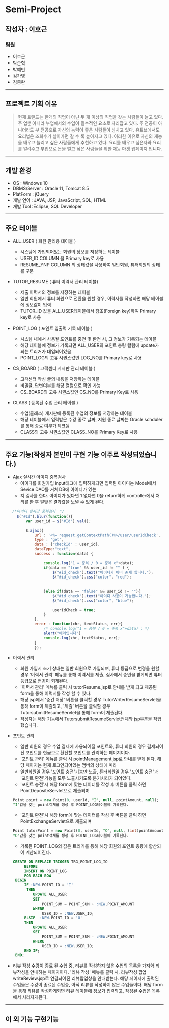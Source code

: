 # Semi-Project
## 작성자 : 이호근

### 팀원
* 이호근 
* 박준혁 
* 박예빈
* 김가영
* 김종완

------------------------
## 프로젝트 기획 이유
> 현재 트랜드는 한개의 직업이 아닌 두 개 이상의 직업을 갖는 사람들이 늘고 있다.
> 주 업뿐 아니라 부업에서의 수입이 필수적인 요소로 자리잡고 있다.
> 주 전공이 아니더라도 부 전공으로 자신의 능력이 좋은 사람들이 넘치고 있다.
> 유트브에서도 요리법은 조회수가 날이가면 갈 수 록 높아지고 있다. 
> 이러한 이유로 자신의 재능을 배우고 늘리고 싶은 사람들에게 추천하고 있다.
> 요리를 배우고 싶은자와 요리를 알려주고 부업으로 돈을 벌고 싶은 사람들을 위한 
> 재능 마켓 웹페이지 입니다.

--------------------------
## 개발 환경
*	OS : Windows 10
*	DBMS/Server : Oracle 11, Tomcat 8.5
*	PlatForm : jQuery
*	개발 언어 : JAVA, JSP, JavaScript, SQL, HTML
*	개발 Tool :Eclipse, SQL Developer

------------------------
## 주요 테이블
* ALL_USER ( 회원 관리용 테이블 )
  * 시스템에 가입되어있는 회원의 정보를 저장하는 테이블
  * USER_ID COLUMN 을 Primary key로 사용
  * RESUME_YNP COLUMN 의 상태값을 사용하여 일반회원, 튜터회원의 상태를 구분 

* TUTOR_RESUME ( 튜터 이력서 관리 테이블)
  * 제출 이력서의 정보를 저장하는 테이블
  * 일반 회원에서 튜터 회원으로 전환을 원할 경우, 이력서를 작성하면 해당 테이블에 정보값이 입력
  * TUTOR_ID 값을 ALL_USER테이블에서 참조(Foreign key)하여 Primary key로 사용
  
* POINT_LOG ( 포인트 입출력 기록 테이블 )
  * 시스템 내에서 사용될 포인트를 충전 및 환전 시, 그 정보가 기록되는 테이블
  * 해당 테이블에 정보가 기록되면 ALL_USER의 포인트 총량 컬럼에 update가 되는 트리거가 대입되어있음
  * POINT_LOG의 고유 시퀀스값인 LOG_NO를 Primary key로 사용

* CS_BOARD ( 고객센터 게시판 관리 테이블 )
  * 고객센터 작성 글의 내용을 저장하는 테이블
  * 비밀글, 답변여부를 해당 컬럼으로 확인 가능
  * CS_BOARD의 고유 시퀀스값인 CS_NO를 Primary Key로 사용

* CLASS ( 등록된 수업 관리 테이블 )
  * 수업(클래스) 게시판에 등록된 수업의 정보를 저장하는 테이블
  * 해당 테이블에서 입력받은 수강 종료 날짜, 지원 종료 날짜는 Oracle schduler를 통해 종료 여부가 체크됨
  * CLASS의 고유 시퀀스값인 CLASS_NO를 Primary Key로 사용
-------------------------------------------------------------------------------------
## 주요 기능(작성자 본인이 구현 기능 이주로 작성되었습니다.) 
* Ajax 실시간 아이디 중복검사
  * 아이디를 회원가입 input태그에 입력하게되면 입력된 아이디는 Model에서 Sevice DAO를 거쳐 DB에 아이디가 있는
  * 지 검사를 한다. 아이디가 있다면 1 없다면 0을 return하게 controller에서 처리를 한 후 알맞은 결과값을 보낼 수 있게 된다.

```javascript
   /*아이디 실시간 중복검사  */
	 $("#Id").blur(function(){
		 var user_id = $('#Id').val();
	
		 $.ajax({
			 url : '<%= request.getContextPath()%>/user/userIdCheck',
			 type : 'get',
			 data : {"checkId" : user_id},
			 dataType:"text",
			 success : function(data) {
		
				 console.log("1 = 중복 / 0 = 중복 x"+data);
				 if(data == "true" && user_id != "" ) {
					 $("#id_check").text("아이디가 이미 존재 합니다.");
					 $("#id_check").css("color", "red");
					 
					 
				 }else if(data == "false" && user_id != ""){
					 $("#id_check").text("아이디 사용이 가능합니다.");
					 $("#id_check").css("color", "blue");
					 
					 userIdCheck = true;
				 }
			 },
			 error : function(xhr, textStatus, err){
				 /* console.log("1 = 중복 / 0 = 중복 x"+data) ; */
				 alert("에러입니다")
				 console.log(xhr, textStatus, err);
			 }
			 });
```
* 이력서 관리

  * 회원 가입시 초기 상태는 일반 회원으로 가입되며, 튜터 등급으로 변경을 원할 경우 '이력서 관리' 메뉴를 통해 이력서를 제출, 심사에서 승인을 받게되면 튜터 등급으로 변경이 되게된다.
  * '이력서 관리' 메뉴를 클릭 시 tutorResume.jsp로 안내를 받게 되고 제공된 form을 통해 이력서를 작성 할 수 있다.
  * 해당 jsp에서 '중간 저장' 버튼을 클릭할 경우 TutorWriterResumeServlet을 통해 form이 제출되고, '제출' 버튼을 클릭할 경우 TutorsubmitResumeServlet을 통해 form이 제출된다.
  * 작성자는 해당 기능에서 TutorsubmitResumeServlet전체와 jsp부분을 작업했습니다.

* 포인트 관리
  * 일반 회원의 경우 수업 결제에 사용되어질 포인트와, 튜터 회원의 경우 결제되어진 포인트를 현금으로 환전할 포인트를 관리하는 페이지이다.
  * '포인트 관리' 메뉴를 클릭 시 pointManagement.jsp로 안내를 받게 된다. 해당 페이지는 현재 로그인되어있는 맴버의 상태에 따라
  * 일반회원일 경우 '포인트 충전'기능만 노출, 튜터회원일 경우 '포인트 충전'과 '포인트 환전'기능을 모두 노출시키도록 분기처리가 되어있다.
  * '포인트 충전'시 해당 form에 맞는 데이터를 작성 후 버튼을 클릭 하면 PointDepositeServlet으로 제출되며
  ```sql
  Point point = new Point(0, userId, "I", null, pointAmount, null);  
  "I"값을 갖는 point객체를 생성 후 POINT_LOG테이블에 기록된다.
  ```
  * '포인트 환전'시 해당 form에 맞는 데이터를 작성 후 버튼을 클릭 하면 PointExchangeServlet으로 제출되며
  ```sql
  Point tutorPoint = new Point(0, userId, "O", null, (int)pointAmount, null);  
  "O"값을 갖는 point객체를 생성 후 POINT_LOG테이블에 기록된다.
  ```
  * 기록된 POINT_LOG의 값은 트리거를 통해 해당 회원의 포인트 총량에 합산되어 계산되어진다.
  ```sql
  CREATE OR REPLACE TRIGGER TRG_POINT_LOG_IO
       BEFORE
       INSERT ON POINT_LOG
       FOR EACH ROW
   BEGIN
       IF :NEW.POINT_IO = 'I'
        THEN
           UPDATE ALL_USER
           SET
               POINT_SUM = POINT_SUM + :NEW.POINT_AMOUNT
           WHERE
               USER_ID = :NEW.USER_ID;
       ELSIF  :NEW.POINT_IO = 'O'
       THEN
           UPDATE ALL_USER
           SET
               POINT_SUM = POINT_SUM - :NEW.POINT_AMOUNT
           WHERE
               USER_ID = :NEW.USER_ID;
       END IF;
   END;
   ```
* 리뷰 작성
수강이 종료 된 수업 중, 리뷰를 작성하지 않은 수업의 목록을 가져와 리뷰작성을 안내하는 페이지이다.
'리뷰 작성' 메뉴를 클릭 시, 리뷰작성 팝업 writeReview.jsp로 연결되어진 리뷰팝업창을 안내받는다. 해당 페이지에 출력된 수업들은 수강이 종료된 수업중, 아직 리뷰를 작성하지 않은 수업들이다.
해당 form을 통해 리뷰를 작성하게되면 리뷰 테이블에 정보가 입력되고, 작성된 수업은 목록에서 사라지게된다.
------------------------------------------------------
## 이 외 기능 구현기능
